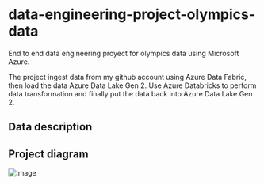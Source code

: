 # data-engineering-project-olympics-data
End to end data engineering proyect for olympics data using Microsoft Azure.

The project ingest data from my github account using Azure Data Fabric, then load the data Azure Data Lake Gen 2. Use Azure Databricks to perform data transformation and finally put the data back into Azure Data Lake Gen 2.

## Data description

## Project diagram

![image](https://github.com/guidozamora/data-engineering-project-olympics-data/assets/37388984/c2e16835-60d1-47f4-9035-dfd1f5796efe)


